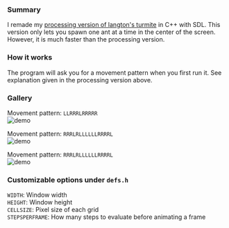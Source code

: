 ### Summary

I remade my [processing version of langton's turmite](https://github.com/forsythe/langtons-turmite) in C++ with SDL. This version only lets you spawn one ant at a time in the center of the screen. However, it is much faster than the processing version.

### How it works  
The program will ask you for a movement pattern when you first run it. See explanation given in the processing version above.


### Gallery  
Movement pattern: `LLRRRLRRRRR`  
![demo](https://i.gyazo.com/7d90599e63ad8938486b800b9ec3233c.gif)  

Movement pattern: `RRRLRLLLLLLRRRRL`  
![demo](https://i.gyazo.com/689db989ddaf5a09311b74c2f792f80c.gif)  

Movement pattern: `RRRLRLLLLLLRRRRL`  
![demo](https://i.gyazo.com/12c67444c6debde67fa50d6b5ec6a172.gif)  



### Customizable options under `defs.h`  
`WIDTH`: Window width  
`HEIGHT`: Window height  
`CELLSIZE`: Pixel size of each grid  
`STEPSPERFRAME`: How many steps to evaluate before animating a frame
